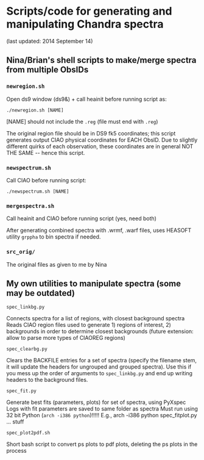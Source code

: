 Scripts/code for generating and manipulating Chandra spectra
============================================================

(last updated: 2014 September 14)

Nina/Brian's shell scripts to make/merge spectra from multiple ObsIDs
---------------------------------------------------------------------

### `newregion.sh`
Open ds9 window (ds9&) + call heainit before running script as:

    ./newregion.sh [NAME]

[NAME] should not include the `.reg` (file must end with `.reg`)

The original region file should be in DS9 fk5 coordinates;
this script generates output CIAO physical coordinates for EACH ObsID.
Due to slightly different quirks of each observation, these coordinates are in
general NOT THE SAME -- hence this script.

### `newspectrum.sh`
Call CIAO before running script:

    ./newspectrum.sh [NAME]

### `mergespectra.sh`
Call heainit and CIAO before running script (yes, need both)

After generating combined spectra with .wrmf, .warf files, uses HEASOFT
utility `grppha` to bin spectra if needed.

### `src_orig/`
The original files as given to me by Nina


My own utilities to manipulate spectra (some may be outdated)
-------------------------------------------------------------

`spec_linkbg.py`

Connects spectra for a list of regions, with closest background spectra
Reads CIAO region files used to generate 1) regions of interest, 2) backgrounds
in order to determine closest backgrounds
(future extension: allow to parse more types of CIAOREG regions)

`spec_clearbg.py`

Clears the BACKFILE entries for a set of spectra (specify the filename stem, it
will update the headers for ungrouped and grouped spectra).
Use this if you mess up the order of arguments to `spec_linkbg.py` and end up
writing headers to the background files.

`spec_fit.py`

Generate best fits (parameters, plots) for set of spectra, using PyXspec
Logs with fit parameters are saved to same folder as spectra
Must run using 32 bit Python (`arch -i386 python`)!!!!!  E.g.,
    arch -i386 python spec_fitplot.py ... stuff

`spec_plot2pdf.sh`

Short bash script to convert ps plots to pdf plots, deleting the ps plots in
the process



